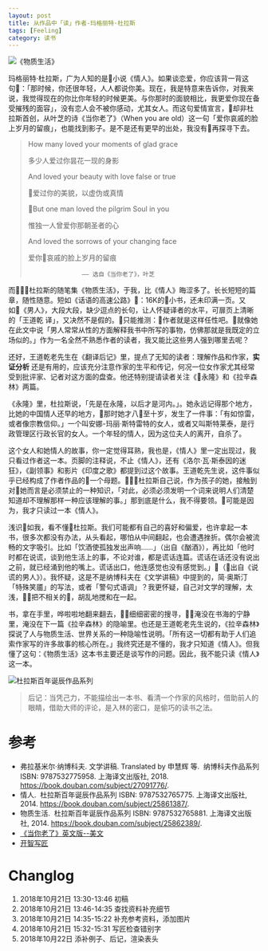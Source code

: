 ```yaml
---
layout: post
title: 从作品中「读」作者-玛格丽特·杜拉斯
tags: [Feeling]
category: 读书
---
```



![《物质生活》](http://p88gyf57l.bkt.clouddn.com/%E7%89%A9%E8%B4%A8%E7%94%9F%E6%B4%BB-%E6%9D%9C%E6%8B%89%E6%96%AF.jpg)

玛格丽特·杜拉斯，广为人知的是小说《情人》。如果谈恋爱，你应该背一背这句：「那时候，你还很年轻，人人都说你美。现在，我是特意来告诉你，对我来说，我觉得现在的你比你年轻的时候更美。与你那时的面貌相比，我更爱你现在备受摧残的面容」，没有恋人会不被你感动，尤其女人。而这句爱情宣言，却非杜拉斯首创，从叶芝的诗《当你老了》（When you are old）这一句「爱你哀戚的脸上岁月的留痕」，也能找到影子。是不是还有更早的出处，我没有再探寻下去。

> How many loved your moments of glad grace
>
> 多少人爱过你昙花一现的身影
>
> And loved your beauty with love false or true
>
> 爱过你的美貌，以虚伪或真情
>
> But one man loved the pilgrim Soul in you
>
> 惟独一人曾爱你那朝圣者的心
>
> And loved the sorrows of your changing face
>
> 爱你哀戚的脸上岁月的留痕
>
>                    —— 选自《当你老了》，叶芝

而杜拉斯的随笔集《物质生活》，于我，比《情人》晦涩多了。长长短短的篇章，随性随意。短如《话语的高速公路》：16K的小书，还未印满一页。又如《男人》，大段大段，缺少逗点的长句，让人怀疑译者的水平，可扉页上清晰的「王道乾 译」，又决然不是假的。只能推测：作者就是这样任性吧。就像她在此文中说「男人常常从性的方面解释我书中所写的事物，仿佛那就是我既定的立场似的。」作为一名全然不熟悉作者的读者，我又能比这些男人强到哪里去呢？

还好，王道乾老先生在《翻译后记》里，提点了无知的读者：理解作品和作家，**实证分析** 还是有用的，应该充分注意作家的生平和传记，何况一位女作家尤其经常受到批评家、记者对这方面的盘查。他还特别提请读者关注《永隆》和《拉辛森林》两篇。

《永隆》里，杜拉斯说，「先是在永隆，以后才是河内。」。她永远记得那个地方，比她的中国情人还早的地方，那时她才八至十岁，发生了一件事：「有如惊雷，或者像宗教信仰。」一个叫安娜-玛丽·斯特雷特的女人，或者又叫斯特莱泰，是行政管理区行政长官的女人。一个年轻的情人，因为这位夫人的离开，自杀了。

这个女人和她情人的故事，你一定觉得耳熟，我也是，《情人》里一定出现过，我只看过作者这一本。页脚的注释说，不止《情人》，还有《洛尔·瓦·斯泰因的迷狂》，《副领事》和影片《印度之歌》都提到过这个故事。王道乾先生说，这件事似乎已经构成了作者作品的一个母题。杜拉斯自己说，作为孩子的她，接触到对她而言是必须禁止的一种知识，「对此，必须必须发明一个词来说明人们清楚知道却不理解那样一种应该理解的事。」那到底是什么，我不得要领。可能是因为，我才只读过一本《情人》。

浅识如我，看不懂杜拉斯。我们可能都有自己的喜好和偏爱，也许拿起一本书，很多次都没有办法，从头看起，哪怕从中间翻起，也会遭遇挫折。偶尔会被流畅的文字吸引。比如「饮酒使孤独发出声响……」（出自《酗酒》），再比如「他时时都在说谎，谈到他生活上的事，不论对谁，都是谎话连篇。谎话在话还没有说出之前，就已经涌到他的嘴上。谎话出口，他连感觉也没有感觉到。」（出自《说谎的男人》）。我怀疑，这是不是纳博科夫在《文学讲稿》中提到的，简·奥斯汀「特殊笑靥」的写法，或者「警句式语调」？我更怀疑，自己对文学的理解，太浅，把不相关的，胡乱地搅和在一起。

书，拿在手里，哗啦啦地翻来翻去，细细密密的搜寻，淹没在书海的宁静里，淹没在下一篇《拉辛森林》的隐喻里。也还是王道乾老先生说的，《拉辛森林》探说了人与物质生活、世界关系的一种隐喻性说明。「所有这一切都有助于人们追索作家写的许多故事的核心所在。」我终究还是不懂的，我才只知道《情人》。但我懂了这句：《物质生活》这本书主要还是谈写作的问题。因此，我不能只读《情人》这一本。

![杜拉斯百年诞辰作品系列](http://p88gyf57l.bkt.clouddn.com/%E6%9D%9C%E6%8B%89%E6%96%AF%E4%BD%9C%E5%93%81%E6%B8%85%E5%8D%95.jpg)

> 后记：当凭己力，不能描绘出一本书、看清一个作家的风格时，借助前人的眼睛，借助大师的评论，是入林的密口，是偷巧的读书之法。

# 参考
- 弗拉基米尔·纳博科夫. 文学讲稿. Translated by 申慧辉 等. &nbsp;纳博科夫作品系列                          ISBN: 9787532775958. 上海译文出版社, 2018. https://book.douban.com/subject/27091776/.
- 情人. &nbsp;杜拉斯百年诞辰作品系列                          ISBN: 9787532765775. 上海译文出版社, 2014. https://book.douban.com/subject/25861387/.
- 物质生活. &nbsp;杜拉斯百年诞辰作品系列                          ISBN: 9787532765881. 上海译文出版社, 2014. https://book.douban.com/subject/25862389/.
- [《当你老了》英文版--美文](https://www.douban.com/group/topic/96792967/)
- [开智写匠](http://aiwriter.cn)

# Changlog
1. 2018年10月21日 13:30-13:46 初稿
2. 2018年10月21日 13:46-14:35 查找资料补充细节
3. 2018年10月21日 14:35-15:22 补充参考资料，添加图片
4. 2018年10月21日 15:32-15:31 写匠检查错别字
5. 2018年10月22日 添补例子、后记，渲染表头

